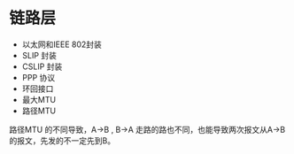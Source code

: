 # 链路层

- 以太网和IEEE 802封装
- SLIP 封装
- CSLIP 封装
- PPP 协议
- 环回接口
- 最大MTU
- 路径MTU

路径MTU 的不同导致，A->B , B->A 走路的路也不同，也能导致两次报文从A->B的报文，先发的不一定先到B。
